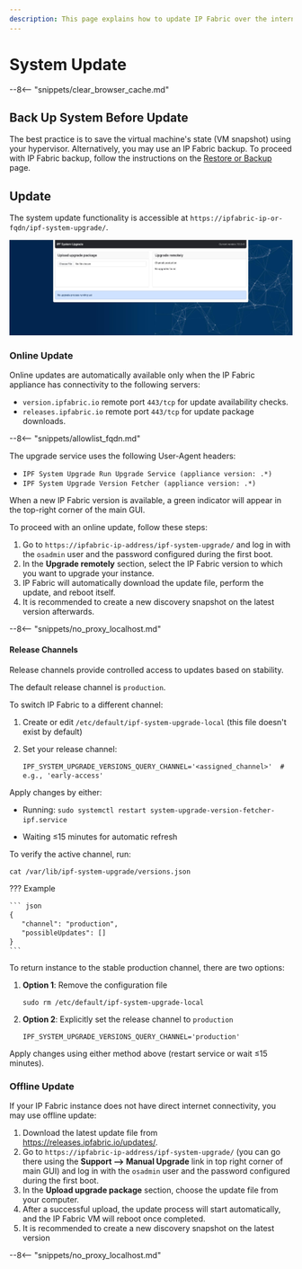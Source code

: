 ```yaml
---
description: This page explains how to update IP Fabric over the internet or using an update file.
---
```


# System Update

--8<-- "snippets/clear_browser_cache.md"

## Back Up System Before Update

The best practice is to save the virtual machine's state (VM snapshot) using
your hypervisor. Alternatively, you may use an IP Fabric backup. To proceed with
IP Fabric backup, follow the instructions on the
[Restore or Backup](Command_Line_Interface/How_to/backup_restore_CLI.md) page.

## Update

The system update functionality is accessible at
`https://ipfabric-ip-or-fqdn/ipf-system-upgrade/`.

![IP Fabric System Upgrade](ipf-system-upgrade.jpg)

### Online Update

Online updates are automatically available only when the IP Fabric appliance has
connectivity to the following servers:

- `version.ipfabric.io` remote port `443/tcp` for update availability checks.
- `releases.ipfabric.io` remote port `443/tcp` for update package downloads.

--8<-- "snippets/allowlist_fqdn.md"

The upgrade service uses the following User-Agent headers:

- `IPF System Upgrade Run Upgrade Service (appliance version: .*)`
- `IPF System Upgrade Version Fetcher (appliance version: .*)`


When a new IP Fabric version is available, a green indicator will appear in the
top-right corner of the main GUI.

To proceed with an online update, follow these steps:

1. Go to `https://ipfabric-ip-address/ipf-system-upgrade/` and log in with the
   `osadmin` user and the password configured during the first
   boot.
2. In the **Upgrade remotely** section, select the IP Fabric version to which you
   want to upgrade your instance.
3. IP Fabric will automatically download the update file, perform the update,
   and reboot itself.
4. It is recommended to create a new discovery snapshot on the latest version
   afterwards.

--8<-- "snippets/no_proxy_localhost.md"

#### Release Channels

Release channels provide controlled access to updates based on stability.

The default release channel is `production`.

To switch IP Fabric to a different channel:  

1. Create or edit `/etc/default/ipf-system-upgrade-local` (this file doesn't exist by default)

2. Set your release channel:

   ```
   IPF_SYSTEM_UPGRADE_VERSIONS_QUERY_CHANNEL='<assigned_channel>'  # e.g., 'early-access'
   ```

Apply changes by either:

- Running: `sudo systemctl restart system-upgrade-version-fetcher-ipf.service`

- Waiting ≤15 minutes for automatic refresh

To verify the active channel, run:

```
cat /var/lib/ipf-system-upgrade/versions.json
```

??? Example

    ``` json
    {
       "channel": "production",
       "possibleUpdates": []
    }
    ```

To return instance to the stable production channel, there are two options:

1. **Option 1**: Remove the configuration file
   ```
   sudo rm /etc/default/ipf-system-upgrade-local
   ```

2. **Option 2**: Explicitly set the release channel to `production`

   ```
   IPF_SYSTEM_UPGRADE_VERSIONS_QUERY_CHANNEL='production'
   ```

Apply changes using either method above (restart service or wait ≤15 minutes).

### Offline Update

If your IP Fabric instance does not have direct internet connectivity, you may
use offline update:

1. Download the latest update file from
   <https://releases.ipfabric.io/updates/>.
2. Go to `https://ipfabric-ip-address/ipf-system-upgrade/` (you can go there
   using the **Support --> Manual Upgrade** link in top right corner of main GUI)
   and log in with the `osadmin` user and the password configured during the first
   boot.
3. In the **Upload upgrade package** section, choose the update file from your
   computer.
4. After a successful upload, the update process will start automatically, and the
   IP Fabric VM will reboot once completed.
5. It is recommended to create a new discovery snapshot on the latest version

--8<-- "snippets/no_proxy_localhost.md"
